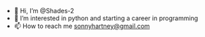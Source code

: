 - 👋 Hi, I’m @Shades-2
- 👀 I’m interested in python and starting a career in programming
- 📫 How to reach me sonnyhartney@gmail.com

<!---
Shades-2/Shades-2 is a ✨ special ✨ repository because its `README.md` (this file) appears on your GitHub profile.
You can click the Preview link to take a look at your changes.
--->
